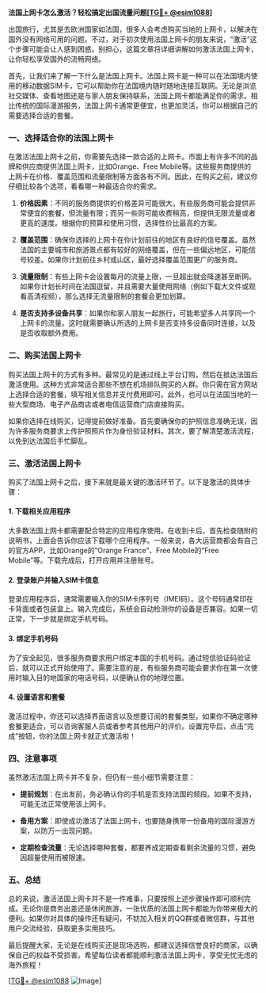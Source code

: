 **法国上网卡怎么激活？轻松搞定出国流量问题[[TG💪+ @esim1088](https://t.me/s/esim1088)]**

出国旅行，尤其是去欧洲国家如法国，很多人会考虑购买当地的上网卡，以解决在国外没有网络可用的问题。不过，对于初次使用法国上网卡的朋友来说，“激活”这个步骤可能会让人感到困惑。别担心，这篇文章将详细讲解如何激活法国上网卡，让你轻松享受国外的流畅网络。

首先，让我们来了解一下什么是法国上网卡。法国上网卡是一种可以在法国境内使用的移动数据SIM卡，它可以帮助你在法国境内随时随地连接互联网。无论是浏览社交媒体、查看地图还是与家人朋友保持联系，法国上网卡都能满足你的需求。相比传统的国际漫游服务，法国上网卡通常更便宜，也更加灵活，你可以根据自己的需要选择合适的套餐。

### **一、选择适合你的法国上网卡**

在激活法国上网卡之前，你需要先选择一款合适的上网卡。市面上有许多不同的品牌和供应商提供法国上网卡，比如Orange、Free Mobile等。这些服务商提供的上网卡在价格、覆盖范围和流量限制等方面各有不同。因此，在购买之前，建议你仔细比较各个选项，看看哪一种最适合你的需求。

1. **价格因素**：不同的服务商提供的价格差异可能很大。有些服务商可能会提供非常便宜的套餐，但流量有限；而另一些则可能收费稍高，但提供无限流量或者更高的速度。根据你的预算和使用习惯，选择性价比最高的方案。
   
2. **覆盖范围**：确保你选择的上网卡在你计划前往的地区有良好的信号覆盖。虽然法国的主要城市和旅游景点都有较好的网络覆盖，但在一些偏远地区，可能信号较差。如果你计划前往乡村或山区，最好选择覆盖范围更广的服务商。

3. **流量限制**：有些上网卡会设置每月的流量上限，一旦超出就会降速甚至断网。如果你计划长时间在法国逗留，并且需要大量使用网络（例如下载大文件或观看高清视频），那么选择无流量限制的套餐会更加划算。

4. **是否支持多设备共享**：如果你和家人朋友一起旅行，可能希望多人共享同一个上网卡的流量。这时就需要确认所选的上网卡是否支持多设备同时连接，以及是否收取额外费用。

### **二、购买法国上网卡**

购买法国上网卡的方式有多种。最常见的是通过线上平台订购，然后在抵达法国后激活使用。这种方式非常适合那些不想在机场排队购买的人群。你只需在官方网站上选择合适的套餐，填写相关信息并支付费用即可。此外，也可以在法国当地的一些大型商场、电子产品商店或者电信运营商门店直接购买。

如果你选择在线购买，记得提前做好准备。首先要确保你的护照信息准确无误，因为许多服务商要求上传护照照片作为身份验证材料。其次，要了解清楚激活流程，以免到达法国后手忙脚乱。

### **三、激活法国上网卡**

购买了法国上网卡之后，接下来就是最关键的激活环节了。以下是激活的具体步骤：

#### **1. 下载相关应用程序**

大多数法国上网卡都需要配合特定的应用程序使用。在收到卡后，首先检查随附的说明书，上面会告诉你应该下载哪个应用程序。一般来说，各大运营商都会有自己的官方APP，比如Orange的“Orange France”、Free Mobile的“Free Mobile”等。下载完成后，打开应用并注册账号。

#### **2. 登录账户并输入SIM卡信息**

登录应用程序后，通常需要输入你的SIM卡序列号（IMEI码）。这个号码通常印在卡背面或者包装盒上。输入完成后，系统会自动检测你的设备是否兼容。如果一切正常，下一步就是绑定手机号码。

#### **3. 绑定手机号码**

为了安全起见，很多服务商要求用户绑定本国的手机号码。通过短信验证码验证后，就可以正式开始使用了。需要注意的是，有些服务商可能会要求你在第一次使用时输入目的地国家的电话号码，以便确认你的地理位置。

#### **4. 设置语言和套餐**

激活过程中，你还可以选择界面语言以及想要订阅的套餐类型。如果你不确定哪种套餐更适合，可以咨询客服人员或者参考其他用户的评价。设置完毕后，点击“完成”按钮，你的法国上网卡就正式激活啦！

### **四、注意事项**

虽然激活法国上网卡并不复杂，但仍有一些小细节需要注意：

- **提前规划**：在出发前，务必确认你的手机是否支持法国的频段。如果不支持，可能无法正常使用该上网卡。
  
- **备用方案**：即使成功激活了法国上网卡，也要随身携带一份备用的国际漫游方案，以防万一出现问题。

- **定期检查流量**：无论选择哪种套餐，都要养成定期查看剩余流量的习惯，避免因超量使用而被限速。

### **五、总结**

总的来说，激活法国上网卡并不是一件难事，只要按照上述步骤操作即可顺利完成。无论你是商务出差还是休闲旅游，一张优质的法国上网卡都能为你带来极大的便利。如果你对具体的操作还有疑问，不妨加入相关的QQ群或者微信群，与其他用户交流经验，获取更多实用技巧。

最后提醒大家，无论是在线购买还是现场选购，都建议选择信誉良好的商家，以确保自己的权益不受损害。希望每位读者都能顺利激活法国上网卡，享受无忧无虑的海外旅程！

[[TG💪+ @esim1088](https://t.me/s/esim1088) ![Image](https://i.postimg.cc/4NQfJmqS/Snipaste-2025-05-13-00-14-12.png)]